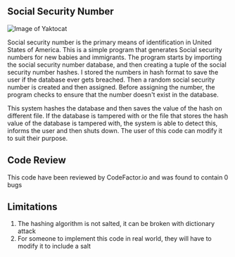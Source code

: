 Social Security Number
----------------------
![Image of Yaktocat](https://3.bp.blogspot.com/-5NRFnW7tdAw/Wb2RlANdcrI/AAAAAAAAEME/X3_q0nMj4r4sn5YTNs39bxfyjQDGL_E3QCLcBGAs/s1600/Social-Security-card-blank-Google.jpg)



Social security number is the primary means of identification in United States of America. This is a simple program that generates Social security numbers for new babies and immigrants. The program starts by importing the social security number database, and then creating a tuple of the social security number hashes. I stored the numbers in hash format to save the user if the database ever gets breached. Then a random social security number is created and then assigned. Before assigning the number, the program checks to ensure that the number doesn't exist in the database.

This system hashes the database and then saves the value of the hash on different file. If the database is tampered with or the file that stores the hash value of the database is tampered with, the system is able to detect this, informs the user and then shuts down. The user of this code can modify it to suit their purpose.



Code Review
---------------
This code have been reviewed by CodeFactor.io and was found to contain 0 bugs


Limitations
---------------
1. The hashing algorithm is not salted, it can be broken with dictionary attack
2. For someone to implement this code in real world, they will have to modify it to include a salt
